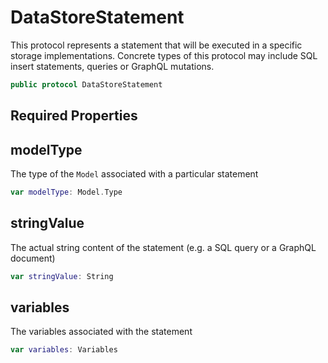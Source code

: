 # DataStoreStatement

This protocol represents a statement that will be executed in a specific storage
implementations. Concrete types of this protocol may include SQL insert statements,
queries or GraphQL mutations.

``` swift
public protocol DataStoreStatement
```

## Required Properties

## modelType

The type of the `Model` associated with a particular statement

``` swift
var modelType: Model.Type
```

## stringValue

The actual string content of the statement (e.g. a SQL query or a GraphQL document)

``` swift
var stringValue: String
```

## variables

The variables associated with the statement

``` swift
var variables: Variables
```
